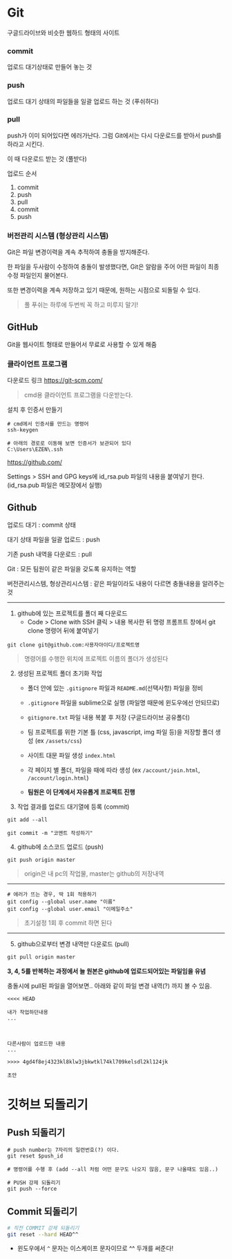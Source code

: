 # Git

구글드라이브와 비슷한 웹하드 형태의 사이트

### commit

업로드 대기상태로 만들어 놓는 것

### push

업로드 대기 상태의 파일들을 일괄 업로드 하는 것 (푸쉬하다)

### pull

push가 이미 되어있다면 에러가난다. 그럼 Git에서는 다시 다운로드를 받아서 push를 하라고 시킨다.

이 때 다운로드 받는 것 (풀받다)

업로드 순서

1. commit
2. push
3. pull
4. commit
5. push

### 버전관리 시스템 (형상관리 시스템)

Git은 파일 변경이력을 계속 추적하여 충돌을 방지해준다.

한 파일을 두사람이 수정하여 충돌이 발생했다면, Git은 알람을 주어 어떤 파일이 최종 수정 파일인지 물어본다.

또한 변경이력을 계속 저장하고 있기 때문에, 원하는 시점으로 되돌릴 수 있다.

> 풀 푸쉬는 하루에 두번씩 꼭 하고 미루지 말기!

## GitHub

Git을 웹사이트 형태로 만들어서 무료로 사용할 수 있게 해줌

### 클라이언트 프로그램

다운로드 링크 https://git-scm.com/

> cmd용 클라이언트 프로그램을 다운받는다.

설치 후 인증서 만들기

```shell
# cmd에서 인증서를 만드는 명령어
ssh-keygen

# 아래의 경로로 이동해 보면 인증서가 보관되어 있다
C:\Users\EZEN\.ssh
```



https://github.com/

Settings > SSH and GPG keys에 id_rsa.pub 파일의 내용을 붙여넣기 한다. (id_rsa.pub 파일은 메모장에서 실행)



## Github

업로드 대기 : commit 상태

대기 상태 파일을 일괄 업로드 : push

기존 push 내역을 다운로드 : pull



Git : 모든 팀원이 같은 파일을 갖도록 유지하는 역할

버전관리시스템, 형상관리시스템 : 같은 파일이라도 내용이 다르면 충돌내용을 알려주는 것



***

1. github에 있는 프로젝트를 폴더 째 다운로드
   - Code > Clone with SSH 클릭 > 내용 복사한 뒤 명령 프롬프트 창에서 git clone 명령어 뒤에 붙여넣기

```shell
git clone git@github.com:사용자아이디/프로젝트명
```

> 명령어를 수행한 위치에 프로젝트 이름의 폴더가 생성된다



2. 생성된 프로젝트 폴더 초기화 작업

   - 폴더 안에 있는 `.gitignore` 파일과 `README.md`(선택사항) 파일을 정비

   - `.gitignore` 파일을 sublime으로 실행 (파일명 때문에 윈도우에선 안되므로)
   - `gitignore.txt` 파일 내용 복붙 후 저장 (구글드라이브 공유폴더)
   - 팀 프로젝트를 위한 기본 틀 (css, javascript, img 파일 등)을 저장할 폴더 생성 (ex `/assets/css`)
   - 사이트 대문 파일 생성 `index.html`
   - 각 페이지 별 폴더, 파일을 때에 따라 생성 (ex `/account/join.html`, `/account/login.html`)
   - **팀원은 이 단계에서 자유롭게 프로젝트 진행**

3. 작업 결과를 업로드 대기열에 등록 (commit)

```shell
git add --all
```

```shell
git commit -m "코멘트 작성하기"
```

4. github에 소스코드 업로드 (push)

```shell
git push origin master
```

> origin은 내 pc의 작업물, master는 github의 저장내역



***

```shell
# 에러가 뜨는 경우, 딱 1회 적용하기
git config --global user.name "이름"
git config --global user.email "이메일주소"
```

> 초기설정 1회 후 commit 하면 된다



***

5. github으로부터 변경 내역만 다운로드 (pull)

```powershell
git pull origin master
```



<strong>3, 4, 5를 반복하는 과정에서 늘 원본은 github에 업로드되어있는 파일임을 유념</strong>





충돌시에 pull된 파일을 열어보면.. 아래와 같이 파일 변경 내역(?) 까지 볼 수 있음.

```
<<<< HEAD

내가 작업하던내용
...



다른사람이 업로드한 내용
...

>>>> 4gd4f8ej4323kl8klw3jbkwtkl74kl709kelsdl2kl124jk

초안
```



# 깃허브 되돌리기

## Push 되돌리기

```shell
# push number는 7자리의 일련번호(?) 이다.
git reset $push_id

# 명령어를 수행 후 (add --all 처럼 어떤 문구도 나오지 않음, 문구 나올때도 있음..)

# PUSH 강제 되돌리기
git push --force
```

## Commit 되돌리기

```bash
# 직전 COMMIT 강제 되돌리기
git reset --hard HEAD^^
```

- 윈도우에서 `^` 문자는 이스케이프 문자이므로 ^^ 두개를 써준다!